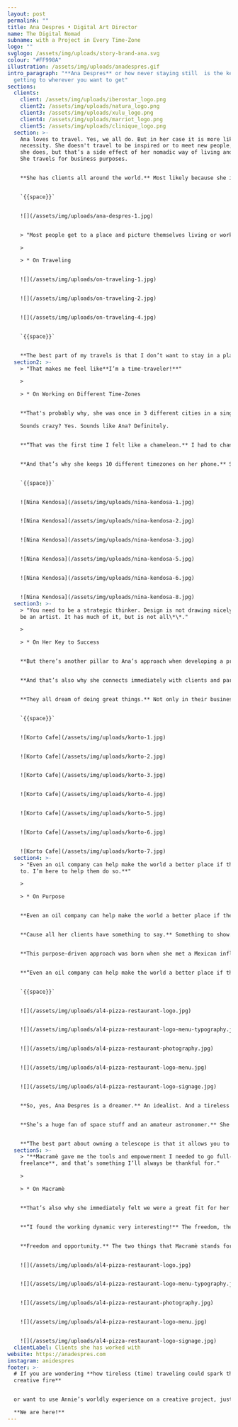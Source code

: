 ```yaml
---
layout: post
permalink: ""
title: Ana Despres • Digital Art Director
name: The Digital Nomad
subname: with a Project in Every Time-Zone
logo: ""
svglogo: /assets/img/uploads/story-brand-ana.svg
colour: "#FF998A"
illustration: /assets/img/uploads/anadespres.gif
intro_paragraph: "**Ana Despres** or how never staying still  is the key to
  getting to wherever you want to get"
sections:
  clients:
    client: /assets/img/uploads/iberostar_logo.png
    client2: /assets/img/uploads/natura_logo.png
    client3: /assets/img/uploads/xulu_logo.png
    client4: /assets/img/uploads/marriot_logo.png
    client5: /assets/img/uploads/clinique_logo.png
  section: >-
    Ana loves to travel. Yes, we all do. But in her case it is more like a
    necessity. She doesn't travel to be inspired or to meet new people, well,
    she does, but that’s a side effect of her nomadic way of living and working.
    She travels for business purposes. 


    **She has clients all around the world.** Most likely because she is the kind of creative that is always changing, evolving, mutating; depending on the needs of the project. And her clients love that about her. That need to move, to change, to be inspired by something different all the time.


    `{{space}}`


    ![](/assets/img/uploads/ana-despres-1.jpg)


    > "Most people get to a place and picture themselves living or working there. I don’t. **I need to move, all the time**."

    >

    > * On Traveling


    ![](/assets/img/uploads/on-traveling-1.jpg)


    ![](/assets/img/uploads/on-traveling-2.jpg)


    ![](/assets/img/uploads/on-traveling-4.jpg)


    `{{space}}`


    **The best part of my travels is that I don’t want to stay in a place.** I mean it. Most people get to a place and picture themselves living or working there. I don’t. I might love a place, but I won’t be staying for long. I need to move, all the time.
  section2: >-
    > "That makes me feel like**I’m a time-traveler!**"

    >

    > * On Working on Different Time-Zones


    **That's probably why, she was once in 3 different cities in a single day.** Yes, 3 cities, one day. But that’s not just it. It was way more than that. It was 3 different cities. 3 different countries. 3 different languages. And 3 different clients. She was running a photoshoot in Paris in the morning when she had to take a plane to Barcelona to meet a different client. Only to fly to London a few hours later to meet her business partner there to start working on a completely different project, for yet another client. 

    Sounds crazy? Yes. Sounds like Ana? Definitely. 


    **“That was the first time I felt like a chameleon.** I had to change my whole perspective extremely fast and mutate on the go to be ready for the next assignment. It was crazy and intense. I loved it!” 


    **And that’s why she keeps 10 different timezones on her phone.** She has all the different clocks for where her clients and partners are based, to be connected whenever they need it. And she also has Tokyo time in there. Does she have anything going on in Tokyo, not really, but it’s 12 hours apart from her home and it makes her believe she can have a glimpse into the future. When she’s living today in Argentina, they are literally living tomorrow in Japan.


    `{{space}}`


    ![Nina Kendosa](/assets/img/uploads/nina-kendosa-1.jpg)


    ![Nina Kendosa](/assets/img/uploads/nina-kendosa-2.jpg)


    ![Nina Kendosa](/assets/img/uploads/nina-kendosa-3.jpg)


    ![Nina Kendosa](/assets/img/uploads/nina-kendosa-5.jpg)


    ![Nina Kendosa](/assets/img/uploads/nina-kendosa-6.jpg)


    ![Nina Kendosa](/assets/img/uploads/nina-kendosa-8.jpg)
  section3: >-
    > "You need to be a strategic thinker. Design is not drawing nicely, or to
    be an artist. It has much of it, but is not all\*\*."

    >

    > * On Her Key to Success


    **But there’s another pillar to Ana’s approach when developing a project.** She's always looking at the bigger picture. No matter what the briefing was about in the first place, she always thinks it could go bigger, better, more committed, and with a higher purpose. And she goes for it, every single time.   


    **And that’s also why she connects immediately with clients and partners from different countries and cultures.** From Korto Café, a small coffee shop in Buenos Aires, Argentina (where she was born) to Sorgente Group, a top Real Estate company in the U.S. From Hellow Festival, a music festival in Monterrey, Mexico, to Nicolas Laisne Architects a world-famous architecture studio from France.   


    **They all dream of doing great things.** Not only in their business, but also to change the world. And Annie is the perfect partner to help them do so.


    `{{space}}`


    ![Korto Cafe](/assets/img/uploads/korto-1.jpg)


    ![Korto Cafe](/assets/img/uploads/korto-2.jpg)


    ![Korto Cafe](/assets/img/uploads/korto-3.jpg)


    ![Korto Cafe](/assets/img/uploads/korto-4.jpg)


    ![Korto Cafe](/assets/img/uploads/korto-5.jpg)


    ![Korto Cafe](/assets/img/uploads/korto-6.jpg)


    ![Korto Cafe](/assets/img/uploads/korto-7.jpg)
  section4: >-
    > "Even an oil company can help make the world a better place if they want
    to. I’m here to help them do so.**"

    >

    > * On Purpose


    **Even an oil company can help make the world a better place if they want to.**I’m here to help them do so.


    **Cause all her clients have something to say.** Something to show. Something to help make the world a better place. That’s what she loves about them. That’s why she has such a strong connection to all of them. Not in a mysterious random way, but similar energies tend to bond and Ana finds herself perfectly fit to develop this kind of projects, projects that aim to help us all.


    **This purpose-driven approach was born when she met a Mexican influencer who was helping women improve their self-esteem regardless of their appearance.** That was an eye-opener for her. That was some kind of calling. She knew she could help. She knew there was space for improvement in every single business, in every single project. So she set her mind to it.


    **“Even an oil company can help make the world a better place if they want to.** And I’m here to help them do so”.


    `{{space}}`


    ![](/assets/img/uploads/al4-pizza-restaurant-logo.jpg)


    ![](/assets/img/uploads/al4-pizza-restaurant-logo-menu-typography.jpg)


    ![](/assets/img/uploads/al4-pizza-restaurant-photography.jpg)


    ![](/assets/img/uploads/al4-pizza-restaurant-logo-menu.jpg)


    ![](/assets/img/uploads/al4-pizza-restaurant-logo-signage.jpg)


    **So, yes, Ana Despres is a dreamer.** An idealist. And a tireless traveler. She travels the world, she travels through time and even to the stars! 


    **She’s a huge fan of space stuff and an amateur astronomer.** She has a nice telescope to see the moon, some stars, and maybe Jupiter when the conditions are at their best. And that telescope not only gives her a whole new world to travel around, but also an incredible sense of freedom and opportunity.


    **“The best part about owning a telescope is that it allows you to be an amateur again.** You don’t have that pressure of getting it right. Of achieving. You can get it wrong as many times as you want and I find that incredibly liberating. You need to find spaces to be an amateur again.”
  section5: >-
    > "**Macramè gave me the tools and empowerment I needed to go full-time
    freelance**, and that’s something I’ll always be thankful for."

    >

    > * On Macramè


    **That’s also why she immediately felt we were a great fit for her when in 2018 she worked with us for the first time.**


    **“I found the working dynamic very interesting!** The freedom, the projects… At that time I was working half-time in another place so this dynamic with Macramè gave me the tools and empowerment I needed to go full-time freelance, and that’s something I’ll always be thankful for”. 


    **Freedom and opportunity.** The two things that Macramè stands for. The two things that allow Ana to try to change the world, one project at a time.


    ![](/assets/img/uploads/al4-pizza-restaurant-logo.jpg)


    ![](/assets/img/uploads/al4-pizza-restaurant-logo-menu-typography.jpg)


    ![](/assets/img/uploads/al4-pizza-restaurant-photography.jpg)


    ![](/assets/img/uploads/al4-pizza-restaurant-logo-menu.jpg)


    ![](/assets/img/uploads/al4-pizza-restaurant-logo-signage.jpg)
  clientLabel: Clients she has worked with
website: https://anadespres.com
imstagram: anidespres
footer: >-
  # If you are wondering **how tireless (time) traveling could spark the
  creative fire**


  or want to use Annie’s worldly experience on a creative project, just say the word.\

  **We are here!**
---
```

